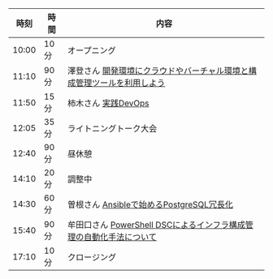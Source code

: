 時刻 | 時間 | 内容
---- | ---- | ----
10:00 | 10分 | オープニング
11:10 | 90分 | 澤登さん [開発環境にクラウドやバーチャル環境と構成管理ツールを利用しよう](http://osh-web.github.io/2015/#sawanoboly)
11:50 | 15分 | 柿木さん [実践DevOps](http://osh-web.github.io/2015/#kakigi)
12:05 | 35分 | ライトニングトーク大会
12:40 | 90分 | 昼休憩
14:10 | 20分 | 調整中
14:30 | 60分 | 曽根さん [Ansibleで始めるPostgreSQL冗長化](http://osh-web.github.io/2015/#soudai)
15:40 | 90分 | 牟田口さん [PowerShell DSCによるインフラ構成管理の自動化手法について](http://osh-web.github.io/2015/#mutaguchi)
17:10 | 10分 | クロージング
